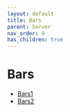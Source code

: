 ```yaml
---
layout: default
title: Bars
parent: Server
nav_order: 9
has_children: true
---
```

# Bars
- [Bars1](bars1.md)
- [Bars2](bars2.md)